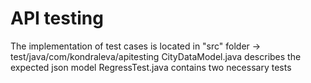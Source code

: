 # API testing 
The implementation of test cases is located in "src" folder -> test/java/com/kondraleva/apitesting
CityDataModel.java describes the expected json model
RegressTest.java contains two necessary tests
